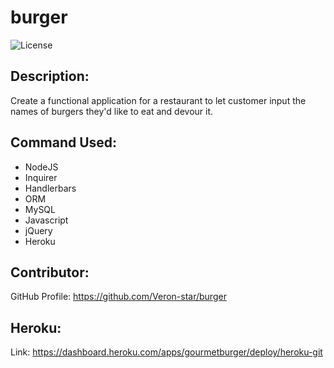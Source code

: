 # burger

![License](https://img.shields.io/badge/License-ISC-blue.svg "License Badge")

## Description:
Create a functional application for a restaurant to let customer input the names of burgers they'd like to eat and devour it.
    
## Command Used:
- NodeJS
- Inquirer
- Handlerbars
- ORM
- MySQL
- Javascript
- jQuery
- Heroku


## Contributor: 
GitHub Profile: https://github.com/Veron-star/burger

## Heroku:
Link: https://dashboard.heroku.com/apps/gourmetburger/deploy/heroku-git